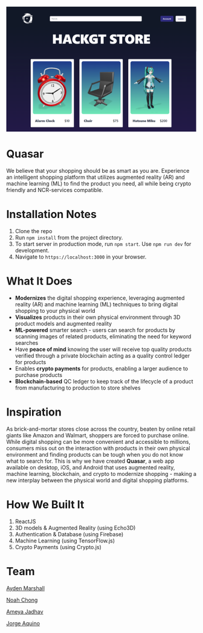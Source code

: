 ![HackGTStore](HackGTStore.PNG)

# Quasar

We believe that your shopping should be as smart as you are. Experience an intelligent shopping platform that utilizes augmented reality (AR) and machine learning (ML) to find the product you need, all while being crypto friendly and NCR-services compatible.


# Installation Notes

1. Clone the repo
2. Run `npm install` from the project directory.
3. To start server in production mode, run `npm start`. Use `npm run dev` for development.
4. Navigate to `https://localhost:3000` in your browser.


# What It Does
- **Modernizes** the digital shopping experience, leveraging augmented reality (AR) and machine learning (ML) techniques to bring digital shopping to your physical world
- **Visualizes** products in their own physical environment through 3D product models and augmented reality
- **ML-powered** smarter search - users can search for products by scanning images of related products, eliminating the need for keyword searches
- Have **peace of mind** knowing the user will receive top quality products verified through a private blockchain acting as a quality control ledger for products
- Enables **crypto payments** for products, enabling a larger audience to purchase products
- **Blockchain-based** QC ledger to keep track of the lifecycle of a product from manufacturing to production to store shelves


# Inspiration
As brick-and-mortar stores close across the country, beaten by online retail giants like Amazon and Walmart, shoppers are forced to purchase online. While digital shopping can be more convenient and accessible to millions, consumers miss out on the interaction with products in their own physical environment and finding products can be tough when you do not know what to search for. This is why we have created **Quasar**, a web app available on desktop, iOS, and Android that uses augmented reality, machine learning, blockchain, and crypto to modernize shopping - making a new interplay between the physical world and digital shopping platforms.



# How We Built It
1. ReactJS
2. 3D models & Augmented Reality (using Echo3D)
3. Authentication & Database (using Firebase)
4. Machine Learning (using TensorFlow.js)
5. Crypto Payments (using Crypto.js)


# Team
[Ayden Marshall](https://www.linkedin.com/in/ayden-marshall-31a330172/)

[Noah Chong](https://www.linkedin.com/in/noahchong/)

[Ameya Jadhav](https://www.linkedin.com/in/ameyajadhav/)

[Jorge Aquino](https://www.linkedin.com/in/jorge-e-aquino/)
